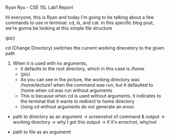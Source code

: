 Ryan Ryu - CSE 15L Lab1 Report

Hi everyone, this is Ryan and today I'm going to be talking about a few commands to use in terminal: cd, ls, and cat.
In this specific blog post, we're gonna be looking at this simple file structure

(pic)

cd (Change Directory) switches the current working direcetory to the given path
1) When it is used with no arguments,
   - it defaults to the root directory, which in this case is */home*
   - (pic)
   - As you can see in the picture, the working directory was /home/lecture1 when the command was run, but it defaulted to /home when cd was run without arguments
   - This is because when cd is used without arguments, it indicates to the terminal that it wants to redirect to home directory
   - Using cd without arguments do not generate an eroor. 
  
- path to directory as an argument
  -> screenshot of command & output
  -> working directory
  -> why I got this output
  -> if it's error/not, why/not
  
- path to file as an argumemt

  
<ls>

<cat>

